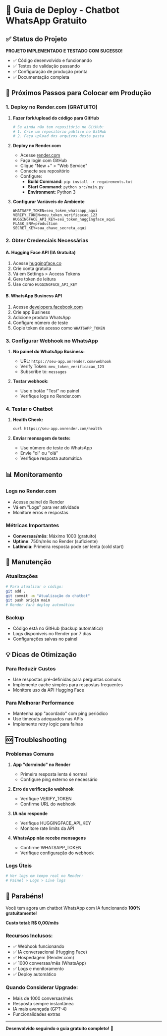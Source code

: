 # 🚀 Guia de Deploy - Chatbot WhatsApp Gratuito

## ✅ Status do Projeto

**PROJETO IMPLEMENTADO E TESTADO COM SUCESSO!**

- ✅ Código desenvolvido e funcionando
- ✅ Testes de validação passando
- ✅ Configuração de produção pronta
- ✅ Documentação completa

## 🎯 Próximos Passos para Colocar em Produção

### 1. Deploy no Render.com (GRATUITO)

1. **Fazer fork/upload do código para GitHub**
   ```bash
   # Se ainda não tem repositório no GitHub:
   # 1. Crie um repositório público no GitHub
   # 2. Faça upload dos arquivos desta pasta
   ```

2. **Deploy no Render.com**
   - Acesse [render.com](https://render.com)
   - Faça login com GitHub
   - Clique "New +" > "Web Service"
   - Conecte seu repositório
   - Configure:
     - **Build Command**: `pip install -r requirements.txt`
     - **Start Command**: `python src/main.py`
     - **Environment**: Python 3

3. **Configurar Variáveis de Ambiente**
   ```
   WHATSAPP_TOKEN=seu_token_whatsapp_aqui
   VERIFY_TOKEN=meu_token_verificacao_123
   HUGGINGFACE_API_KEY=seu_token_huggingface_aqui
   FLASK_ENV=production
   SECRET_KEY=sua_chave_secreta_aqui
   ```

### 2. Obter Credenciais Necessárias

#### A. Hugging Face API (IA Gratuita)
1. Acesse [huggingface.co](https://huggingface.co)
2. Crie conta gratuita
3. Vá em Settings > Access Tokens
4. Gere token de leitura
5. Use como `HUGGINGFACE_API_KEY`

#### B. WhatsApp Business API
1. Acesse [developers.facebook.com](https://developers.facebook.com)
2. Crie app Business
3. Adicione produto WhatsApp
4. Configure número de teste
5. Copie token de acesso como `WHATSAPP_TOKEN`

### 3. Configurar Webhook no WhatsApp

1. **No painel do WhatsApp Business:**
   - URL: `https://seu-app.onrender.com/webhook`
   - Verify Token: `meu_token_verificacao_123`
   - Subscribe to: `messages`

2. **Testar webhook:**
   - Use o botão "Test" no painel
   - Verifique logs no Render.com

### 4. Testar o Chatbot

1. **Health Check:**
   ```bash
   curl https://seu-app.onrender.com/health
   ```

2. **Enviar mensagem de teste:**
   - Use número de teste do WhatsApp
   - Envie "oi" ou "olá"
   - Verifique resposta automática

## 📊 Monitoramento

### Logs no Render.com
- Acesse painel do Render
- Vá em "Logs" para ver atividade
- Monitore erros e respostas

### Métricas Importantes
- **Conversas/mês**: Máximo 1000 (gratuito)
- **Uptime**: 750h/mês no Render (suficiente)
- **Latência**: Primeira resposta pode ser lenta (cold start)

## 🔧 Manutenção

### Atualizações
```bash
# Para atualizar o código:
git add .
git commit -m "Atualização do chatbot"
git push origin main
# Render fará deploy automático
```

### Backup
- Código está no GitHub (backup automático)
- Logs disponíveis no Render por 7 dias
- Configurações salvas no painel

## 💡 Dicas de Otimização

### Para Reduzir Custos
- Use respostas pré-definidas para perguntas comuns
- Implemente cache simples para respostas frequentes
- Monitore uso da API Hugging Face

### Para Melhorar Performance
- Mantenha app "acordado" com ping periódico
- Use timeouts adequados nas APIs
- Implemente retry logic para falhas

## 🆘 Troubleshooting

### Problemas Comuns

1. **App "dormindo" no Render**
   - Primeira resposta lenta é normal
   - Configure ping externo se necessário

2. **Erro de verificação webhook**
   - Verifique VERIFY_TOKEN
   - Confirme URL do webhook

3. **IA não responde**
   - Verifique HUGGINGFACE_API_KEY
   - Monitore rate limits da API

4. **WhatsApp não recebe mensagens**
   - Confirme WHATSAPP_TOKEN
   - Verifique configuração do webhook

### Logs Úteis
```bash
# Ver logs em tempo real no Render:
# Painel > Logs > Live logs
```

## 🎉 Parabéns!

Você tem agora um chatbot WhatsApp com IA funcionando **100% gratuitamente**!

**Custo total: R$ 0,00/mês**

### Recursos Inclusos:
- ✅ Webhook funcionando
- ✅ IA conversacional (Hugging Face)
- ✅ Hospedagem (Render.com)
- ✅ 1000 conversas/mês (WhatsApp)
- ✅ Logs e monitoramento
- ✅ Deploy automático

### Quando Considerar Upgrade:
- Mais de 1000 conversas/mês
- Resposta sempre instantânea
- IA mais avançada (GPT-4)
- Funcionalidades extras

---

**Desenvolvido seguindo o guia gratuito completo!** 🚀

